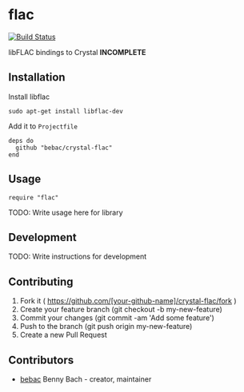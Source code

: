 # flac

[![Build Status](https://travis-ci.org/bebac/crystal-flac.svg)](https://travis-ci.org/bebac/crystal-flac)

libFLAC bindings to Crystal **INCOMPLETE**

## Installation

Install libflac

```
sudo apt-get install libflac-dev
```

Add it to `Projectfile`

```crystal
deps do
  github "bebac/crystal-flac"
end
```

## Usage

```crystal
require "flac"
```

TODO: Write usage here for library

## Development

TODO: Write instructions for development

## Contributing

1. Fork it ( https://github.com/[your-github-name]/crystal-flac/fork )
2. Create your feature branch (git checkout -b my-new-feature)
3. Commit your changes (git commit -am 'Add some feature')
4. Push to the branch (git push origin my-new-feature)
5. Create a new Pull Request

## Contributors

- [bebac](https://github.com/[bebac]) Benny Bach - creator, maintainer
